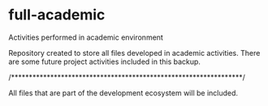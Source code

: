 # full-academic
 Activities performed in academic environment


Repository created to store all files developed in academic activities.
There are some future project activities included in this backup.
 
 /*****************************************************************/
 
 All files that are part of the development ecosystem will be included.
